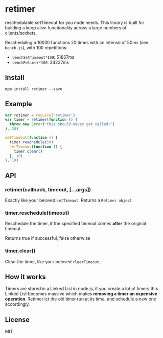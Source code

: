 # retimer

reschedulable setTimeout for you node needs. This library is built for
building a keep alive functionality across a large numbers of
clients/sockets.

Rescheduling a 10000 functions 20 times with an interval of 50ms (see
`bench.js`), with 100 repetitions:

* `benchSetTimeout*100`: 51867ms
* `benchRetimer*100`: 34237ms

## Install

```
npm install retimer --save
```

## Example

```js
var retimer = require('retimer')
var timer = retimer(function () {
  throw new Error('this should never get called!')
}, 20)

setTimeout(function () {
  timer.reschedule(50)
  setTimeout(function () {
    timer.clear()
  }, 10)
}, 10)
```

## API

### retimer(callback, timeout, [...args])

Exactly like your beloved `setTimeout`.
Returns a `Retimer object`

### timer.reschedule(timeout)

Reschedule the timer, if the specified timeout comes __after__ the
original timeout.

Returns true if successful, false otherwise

### timer.clear()

Clear the timer, like your beloved `clearTimeout`.

## How it works

Timers are stored in a Linked List in node.js, if you create a lot of
timers this Linked List becomes massive which makes __removing a timer an expensive operation__.
Retimer let the old timer run at its time, and schedule a new one accordingly.

## License

MIT
